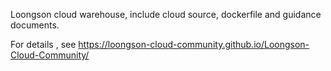 
Loongson cloud warehouse, include cloud source, dockerfile and guidance documents.

For details , see https://loongson-cloud-community.github.io/Loongson-Cloud-Community/ 
